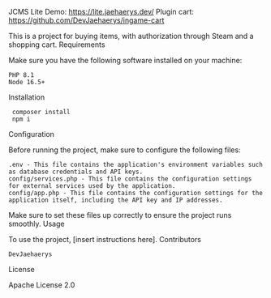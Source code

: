 JCMS Lite
Demo: https://lite.jaehaerys.dev/
Plugin cart: https://github.com/DevJaehaerys/ingame-cart


This is a project for buying items, with authorization through Steam and a shopping cart.
Requirements

Make sure you have the following software installed on your machine:

    PHP 8.1
    Node 16.5+

Installation

     composer install
     npm i

Configuration

Before running the project, make sure to configure the following files:

    .env - This file contains the application's environment variables such as database credentials and API keys.
    config/services.php - This file contains the configuration settings for external services used by the application.
    config/app.php - This file contains the configuration settings for the application itself, including the API key and IP addresses.
Make sure to set these files up correctly to ensure the project runs smoothly.
Usage

To use the project, [insert instructions here].
Contributors

    DevJaehaerys
    

License

Apache License 2.0
